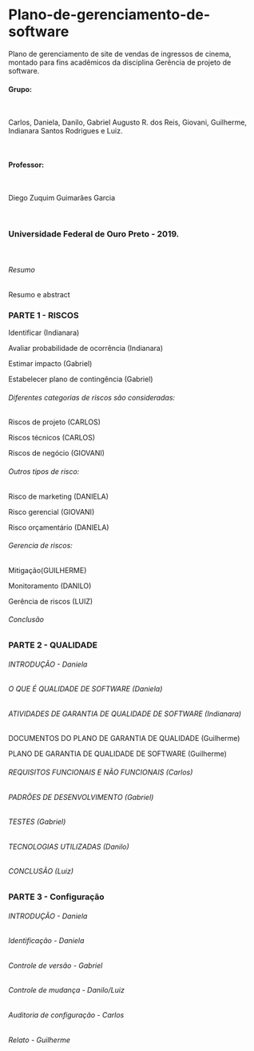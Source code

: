 # Plano-de-gerenciamento-de-software<br>
Plano de gerenciamento de site de vendas de ingressos de cinema, montado para fins acadêmicos da disciplina Gerência de projeto de software. <br>

<h4> Grupo: </h4> <br>
<p> Carlos, Daniela, Danilo, Gabriel Augusto R. dos Reis, Giovani, Guilherme, Indianara Santos Rodrigues e Luiz. </p> <br>
<h4>Professor: </h4> <br>
<p> Diego Zuquim Guimarães Garcia </p> <br>
<h3> Universidade Federal de Ouro Preto - 2019. </h3> <br>

<h6> Resumo </h6>
<p> Resumo e abstract </p>

<h3>PARTE 1 - RISCOS</h3>

<p> Identificar (Indianara) </p>
<p> Avaliar probabilidade de ocorrência (Indianara) </p>
<p> Estimar impacto (Gabriel) </p>
<p> Estabelecer plano de contingência (Gabriel) </p>

<h6>  Diferentes categorias de riscos são consideradas:  </h6>
<p> Riscos de projeto (CARLOS) </p>
<p> Riscos técnicos (CARLOS) </p>
<p> Riscos de negócio (GIOVANI) </p>

<h6> Outros tipos de risco:  </h6>
<p> Risco de marketing (DANIELA) </p>
<p> Risco gerencial (GIOVANI) </p>
<p> Risco orçamentário (DANIELA) </p>

<h6> Gerencia de riscos:  </h6>
<p> Mitigação(GUILHERME) </p>
<p> Monitoramento (DANILO)  </p>
<p> Gerência de riscos (LUIZ) </p>

<h6> Conclusão </h6>


<h3> PARTE 2 - QUALIDADE</h3>

<h6> INTRODUÇÃO - Daniela </h6>

<h6> O QUE É QUALIDADE DE SOFTWARE (Daniela) </h6>

<h6> ATIVIDADES DE GARANTIA DE QUALIDADE DE SOFTWARE (Indianara) </h6>
<p> DOCUMENTOS DO PLANO DE GARANTIA DE QUALIDADE (Guilherme)</p>
<p> PLANO DE GARANTIA DE QUALIDADE DE SOFTWARE (Guilherme)</p>

<h6> REQUISITOS FUNCIONAIS E NÃO FUNCIONAIS (Carlos) </h6>

<h6> PADRÕES DE DESENVOLVIMENTO (Gabriel) </h6>

<h6> TESTES (Gabriel) </h6> 

<h6> TECNOLOGIAS UTILIZADAS (Danilo) </h6>

<h6> CONCLUSÃO (Luiz) </h6>


<h3> PARTE 3 - Configuração</h3>

<h6> INTRODUÇÃO - Daniela </h6>

<h6> Identificação - Daniela </h6>

<h6> Controle de versão - Gabriel </h6>

<h6> Controle de mudança - Danilo/Luiz </h6>

<h6> Auditoria de configuração - Carlos  </h6>

<h6> Relato - Guilherme  </h6>
